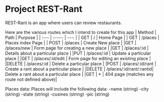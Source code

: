 # Project REST-Rant

REST-Rant is an app where users can review restaurants.

Here are the various routes which I intend to create for this app
| Method | Path                    | Purpose                                       |
| :---   |    :----:               |          ---:                                 |
| GET    |  /                      |  Home Page                                    |
| GET    | /places                 | Places index Page                             |
| POST   | /places                 | Create New place                              |
|GET     | /places/new             | Form page for creating a new place            |
|GET     | /places/:id             | Details about a particular place              |
|PUT     | /places/:id             | Update a particular place                     |
|GET     | /places/:id/edit        | Form page for editing an existing place       |
|DELETE  | /places/:id             | Delete a particular place                     |
|POST    | /places/:id/rant        | Create a rant about a particular place        |
|DELETE  | /places/:id/rant/:rantid| Delete a rant about a particular place        |
|GET     | *                       | 404 page (matches any route not defined above)|


Places data: Places will include the following data:
    -name    (string)
    -city    (string)
    -state   (string)
    -cusines (string)
    -pic     (string)